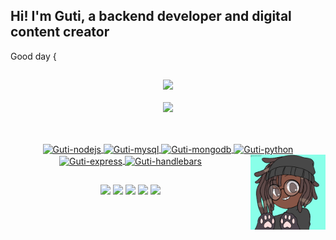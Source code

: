 ## Hi! I'm Guti, a backend developer and digital content creator

Good day {

##

<div align="center">
  <div align="center">
  <a href="https://github.com/gutierrez64">
    <img height="180em" src="https://github-readme-stats.vercel.app/api?username=gutierrez64&show_icons=true&theme=dark&include_all_commits=true&count_private=true"/>
    </div>
</br>
  <div align="center">
    <img height="180em" src="https://github-readme-stats.vercel.app/api/top-langs/?username=gutierrez64&layout=compact&langs_count=7&theme=dark"/>
</div>

##

<div style="display: inline_block"><br>
  <img align="center" alt="Guti-nodejs" height="70" width="80" src="https://cdn.jsdelivr.net/gh/devicons/devicon/icons/nodejs/nodejs-original.svg" />
  <img align="center" alt="Guti-mysql" height="70" width="80" src="https://cdn.jsdelivr.net/gh/devicons/devicon/icons/mysql/mysql-original.svg">
  <img align="center" alt="Guti-mongodb" height="70" width="80" src="https://cdn.jsdelivr.net/gh/devicons/devicon/icons/mongodb/mongodb-original.svg">
  <img align="center" alt="Guti-python" height="70" width="80" src="https://cdn.jsdelivr.net/gh/devicons/devicon/icons/python/python-original.svg">
  <img align="center" alt="Guti-express" height="70" width="80" src="https://cdn.jsdelivr.net/gh/devicons/devicon/icons/express/express-original-wordmark.svg">
  <img align="center" alt="Guti-handlebars" height="70" width="80" src="https://cdn.jsdelivr.net/gh/devicons/devicon/icons/handlebars/handlebars-original.svg">
  <img align="right" alt="Guti-gif" width="120" src="./assets/Guti-gif.gif"/>
</div>

##

<div> 
  <a href="https://www.youtube.com/@dopedprogrammer" target="_blank"><img src="https://img.shields.io/badge/YouTube-FF0000?style=for-the-badge&logo=youtube&logoColor=white" target="_blank"></a>
  <a href="https://instagram.com/_gutierrez.ss" target="_blank"><img src="https://img.shields.io/badge/-Instagram-%23E4405F?style=for-the-badge&logo=instagram&logoColor=white" target="_blank"></a>
 <a href="https://discord.gg/wagxzStdcR" target="_blank"><img src="https://img.shields.io/badge/Discord-7289DA?style=for-the-badge&logo=discord&logoColor=white" target="_blank"></a> 
  <a href = "mailto:gutierrezmatheus210@gmail.com"><img src="https://img.shields.io/badge/-Gmail-%23333?style=for-the-badge&logo=gmail&logoColor=white" target="_blank"></a>
  <a href="https://www.linkedin.com/in/rafaella-ballerini-45875016a" target="_blank"><img src="https://img.shields.io/badge/-LinkedIn-%230077B5?style=for-the-badge&logo=linkedin&logoColor=white" target="_blank"></a> 
  
</div>
